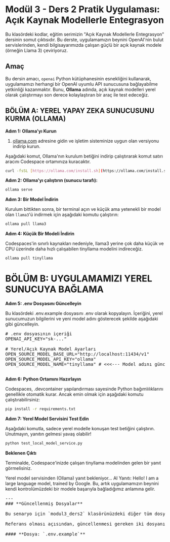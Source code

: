 # Modül 3 - Ders 2 Pratik Uygulaması: Açık Kaynak Modellerle Entegrasyon

Bu klasördeki kodlar, eğitim serimizin "Açık Kaynak Modellerle Entegrasyon" dersinin somut çıktısıdır. Bu derste, uygulamamızın beynini OpenAI'nin bulut servislerinden, kendi bilgisayarımızda çalışan güçlü bir açık kaynak modele (örneğin Llama 3) çeviriyoruz.

## Amaç

Bu dersin amacı, `openai` Python kütüphanesinin esnekliğini kullanarak, uygulamamızı herhangi bir OpenAI uyumlu API sunucusuna bağlayabilme yetkinliği kazanmaktır. Bunu, **Ollama** adında, açık kaynak modelleri yerel olarak çalıştırmayı son derece kolaylaştıran bir araç ile test edeceğiz.

## BÖLÜM A: YEREL YAPAY ZEKA SUNUCUSUNU KURMA (OLLAMA)

**Adım 1: Ollama'yı Kurun**

1.  [ollama.com](https://ollama.com/) adresine gidin ve işletim sisteminize uygun olan versiyonu indirip kurun.

Aşağıdaki komut, Ollama'nın kurulum betiğini indirip çalıştırarak komut satırı aracını Codespace ortamınıza kuracaktır.
```bash
curl -fsSL [https://ollama.com/install.sh](https://ollama.com/install.sh) | sh
```

**Adım 2: Ollama'yı çalıştırın (sunucu tarafı):**

```bash
ollama serve
```

**Adım 3: Bir Model İndirin**

Kurulum bittikten sonra, bir terminal açın ve küçük ama yetenekli bir model olan `llama3`'ü indirmek için aşağıdaki komutu çalıştırın:
```bash
ollama pull llama3
```

**Adım 4: Küçük Bir Modeli İndirin**

Codespaces'in sınırlı kaynakları nedeniyle, llama3 yerine çok daha küçük ve CPU üzerinde daha hızlı çalışabilen tinyllama modelini indireceğiz.

```bash
ollama pull tinyllama
```


# BÖLÜM B: UYGULAMAMIZI YEREL SUNUCUYA BAĞLAMA

**Adım 5: .env Dosyasını Güncelleyin**

Bu klasördeki .env.example dosyasını .env olarak kopyalayın. İçeriğini, yerel sunucumuzun bilgilerini ve yeni model adını gösterecek şekilde aşağıdaki gibi güncelleyin.

<pre>
# .env dosyasının içeriği
OPENAI_API_KEY="sk-..."

# Yerel/Açık Kaynak Model Ayarları
OPEN_SOURCE_MODEL_BASE_URL="http://localhost:11434/v1"
OPEN_SOURCE_MODEL_API_KEY="ollama"
OPEN_SOURCE_MODEL_NAME="tinyllama" # <<<--- Model adını güncelledik!

</pre>


**Adım 6: Python Ortamını Hazırlayın**

Codespaces, .devcontainer yapılandırması sayesinde Python bağımlılıklarını genellikle otomatik kurar. Ancak emin olmak için aşağıdaki komutu çalıştırabilirsiniz:

```bash
pip install -r requirements.txt
```

**Adım 7: Yerel Model Servisini Test Edin**

Aşağıdaki komutla, sadece yerel modelle konuşan test betiğini çalıştırın. Unutmayın, yanıtın gelmesi yavaş olabilir!

```bash
python test_local_model_service.py
```

**Beklenen Çıktı**

Terminalde, Codespace'inizde çalışan tinyllama modelinden gelen bir yanıt görmelisiniz.

Yerel model servisinden (Ollama) yanıt bekleniyor...
AI Yanıtı: Hello! I am a large language model, trained by Google.
Bu, artık uygulamamızın beynini kendi kontrolümüzdeki bir modele başarıyla bağladığımız anlamına gelir.

<pre>
---
### **Güncellenmiş Dosyalar**

Bu senaryo için `modul3_ders2` klasörünüzdeki diğer tüm dosyalar (`main.py`, `services/`, `core/` vb.) daha önce verdiğim gibidir. Sadece `.env` dosyanızı yukarıdaki `README.md`'de belirtildiği gibi güncellemeniz yeterlidir.

Referans olması açısından, güncellenmesi gereken iki dosyanın içeriği aşağıdadır:

#### **Dosya: `.env.example`**
</pre>